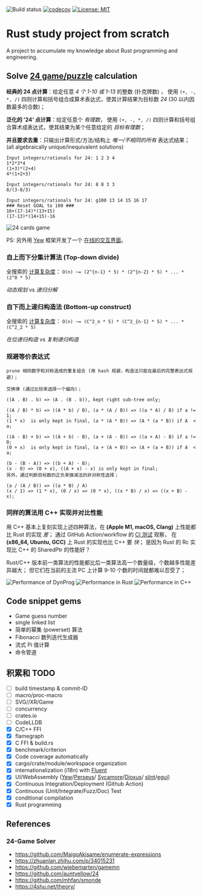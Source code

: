 
![Build status](https://github.com/mhfan/inrust/actions/workflows/rust.yml/badge.svg)
[![codecov](https://codecov.io/gh/mhfan/inrust/graph/badge.svg)](https://codecov.io/gh/mhfan/inrust)
[![License: MIT](https://img.shields.io/badge/License-MIT-green.svg)](https://opensource.org/licenses/MIT)

# Rust study project from scratch

A project to accumulate my knowledge about Rust programming and engineering.

## Solve [24 game/puzzle](https://zh.wikipedia.org/wiki/24点) calculation

**经典的 24 点计算**：给定任意 _4 个 1-10 或 1-13_ 的整数 (扑克牌数) ， 使用
`(+, -, *, /)` 四则计算和括号组合成算术表达式，使其计算结果为目标数 _24_ (30 以内因数最多的合数)；

**泛化的 '24' 点计算**：给定任意个 _有理数_， 使用 `(+, -, *, /)`
四则计算和括号组合算术成表达式，使其结果为某个任意给定的 _目标有理数_；

**并且要求去重**：只输出计算形式/方法/结构上 _唯一/不相同的所有_ 表达式结果；
(all algebraically unique/inequivalent solutions)

    Input integers/rationals for 24: 1 2 3 4
    1*2*3*4
    (1+3)*(2+4)
    4*(1+2+3)

    Input integers/rationals for 24: 8 8 3 3
    8/(3-8/3)

    Input integers/rationals for 24: g100 13 14 15 16 17
    ### Reset GOAL to 100 ###
    16+(17-14)*(13+15)
    (17-13)*(14+15)-16

![24 cards game](assets/24-cards-cmdl.jpg?raw=true)

PS: 另外用 [Yew](https://yew.rs) 框架开发了一个 [在线的交互界面](https://github.com/mhfan/inyew)。

### 自上而下分集计算法 (Top-down divide)

全搜索的 [计算复杂度](http://oeis.org/A140606)：
    `O(n) ~= (2^{n-1} * 5) * (2^{n-2} * 5) * ... * (2^0 * 5)`

_动态规划_ vs _递归分解_

### 自下而上递归构造法 (Bottom-up construct)

全搜索的 [计算复杂度](http://oeis.org/A140606)：
    `O(n) ~= (C^2_n * 5) * (C^2_{n-1} * 5) * ... * (C^2_2 * 5)`

_在位递归构造_ vs _复制递归构造_

### 规避等价表达式

    prune 相同数字和对称造成的重复组合 (用 hash 规避，构造法只能在最后的完整表达式规避)；

    交换律 (通过比较来选择一个偏向)；

    ((A . B) . b) => (A . (B . b)), kept right sub-tree only;

    ((A / B) * b) => ((A * b) / B), (a * (A / B)) => ((a * A) / B) if a != 1;
    (1 * x)  is only kept in final, (a * (A * B)) => (A * (a * B)) if A  < a;

    ((A - B) + b) => ((A + b) - B), (a + (A - B)) => ((a + A) - B) if a != 0;
    (0 + x)  is only kept in final, (a + (A + B)) => (A + (a + B)) if A  < a;

    (b - (B - A)) => ((b + A) - B);
    (x - 0) => (0 + x), ((A + x) - x) is only kept in final;
    另外，通过判断目标数的正负来做减法的非对称性选择；

    (a / (A / B)) => ((a * B) / A)
    (x / 1) => (1 * x), (0 / x) => (0 * x), ((x * B) / x) => ((x + B) - x);

### 同样的算法用 C++ 实现并对比性能

用 C++ 基本上复刻实现上述四种算法，在 **(Apple M1, macOS, Clang)** 上性能都比 Rust 的实现 _差_；
  通过 GitHub Action/workflow 的
  [CI 测试](https://github.com/mhfan/inrust/actions/runs/3254281354/jobs/5342349987) 观察，
  在 **(x86_64, Ubuntu, GCC)** 上 Rust 的实现也比 C++ 要 _快_；
  是因为 Rust 的 Rc 实现比 C++ 的 SharedPtr 的性能好？

Rust/C++ 版本前一类算法的性能都比后一类算法高一个数量级，个数越多性能差异越大；
但它们在当前的主流 PC 上计算 9-10 个数的时间就都难以忍受了；

![Performance of DynProg](assets/perf-dynprog.jpg)
![Performance in Rust](assets/perf-rust.jpg)
![Performance in C++](assets/perf-cxx.jpg)

## Code snippet gems

+ Game guess number
+ single linked list
+ 简单的幂集 (powerset) 算法
+ Fibonacci 数列迭代生成器
+ 流式 Pi 值计算
+ 命令管道

## 积累和 TODO

+ [ ] build timestamp & commit-ID
+ [ ] macro/proc-macro
+ [ ] SVG//XR/Game
+ [ ] concurrency
+ [ ] crates.io
+ [ ] CodeLLDB
+ [x] C/C++ FFI
+ [x] flamegraph
+ [x] C FFI & build.rs
+ [x] benchmark/criterion
+ [x] Code coverage automatically
+ [x] cargo/crate/module/workspace organization
+ [x] internationalization (i18n) with [Fluent](https://projectfluent.org)
+ [x] UI/WebAssembly ([Yew](https://yew.rs)/[Perseus](https://framesurge.sh/perseus/en-US)/
  [Sycamore](https://sycamore-rs.netlify.app)/[Dioxus](https://dioxuslabs.com)/
  [slint](https://github.com/slint-ui/slint)/[egui](https://github.com/emilk/egui))
+ [x] Continuous Integration/Deployment (Github Action)
+ [x] Continuous (Unit/Integrate/Fuzz/Doc) Test
+ [x] conditional compilation
+ [x] Rust programming

## References

### 24-Game Solver

+ <https://github.com/MaigoAkisame/enumerate-expressions>
+ <https://zhuanlan.zhihu.com/p/34015231>
+ <https://github.com/wiebemarten/gamemn>
+ <https://github.com/auntyellow/24>
+ <https://github.com/mhfan/smonde>
+ <https://4shu.net/theory/>
